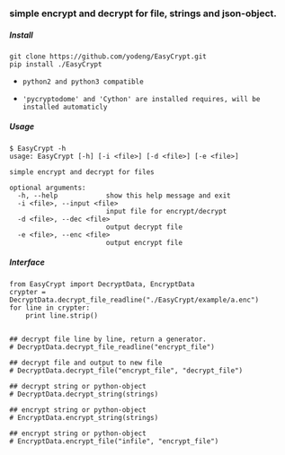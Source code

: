 ### simple encrypt and decrypt for file, strings and json-object.

##### Install

```
git clone https://github.com/yodeng/EasyCrypt.git
pip install ./EasyCrypt
```

+ `python2 and python3 compatible`

+ `'pycryptodome' and 'Cython' are installed requires, will be installed automaticly`

  

##### Usage

```
$ EasyCrypt -h 
usage: EasyCrypt [-h] [-i <file>] [-d <file>] [-e <file>]

simple encrypt and decrypt for files

optional arguments:
  -h, --help            show this help message and exit
  -i <file>, --input <file>
                        input file for encrypt/decrypt
  -d <file>, --dec <file>
                        output decrypt file
  -e <file>, --enc <file>
                        output encrypt file
```



##### Interface

```
from EasyCrypt import DecryptData, EncryptData
crypter = DecryptData.decrypt_file_readline("./EasyCrypt/example/a.enc")
for line in crypter:
    print line.strip()


## decrypt file line by line, return a generator.	
# DecryptData.decrypt_file_readline("encrypt_file")     

## decrypt file and output to new file
# DecryptData.decrypt_file("encrypt_file", "decrypt_file")    

## decrypt string or python-object 
# DecryptData.decrypt_string(strings)    

## encrypt string or python-object
# EncryptData.encrypt_string(strings)   

## encrypt string or python-object
# EncryptData.encrypt_file("infile", "encrypt_file")   

```

